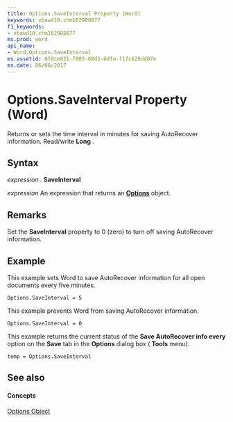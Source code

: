 ```yaml
---
title: Options.SaveInterval Property (Word)
keywords: vbawd10.chm162988077
f1_keywords:
- vbawd10.chm162988077
ms.prod: word
api_name:
- Word.Options.SaveInterval
ms.assetid: 0f0ce021-f883-60d3-6dfe-f17c626dd07e
ms.date: 06/08/2017
---
```



# Options.SaveInterval Property (Word)

Returns or sets the time interval in minutes for saving AutoRecover information. Read/write  **Long** .


## Syntax

 _expression_ . **SaveInterval**

 _expression_ An expression that returns an **[Options](options-object-word.md)** object.


## Remarks

Set the  **SaveInterval** property to 0 (zero) to turn off saving AutoRecover information.


## Example

This example sets Word to save AutoRecover information for all open documents every five minutes.


```
Options.SaveInterval = 5
```

This example prevents Word from saving AutoRecover information.




```
Options.SaveInterval = 0
```

This example returns the current status of the  **Save AutoRecover info every** option on the **Save** tab in the **Options** dialog box ( **Tools** menu).




```
temp = Options.SaveInterval
```


## See also


#### Concepts


[Options Object](options-object-word.md)

